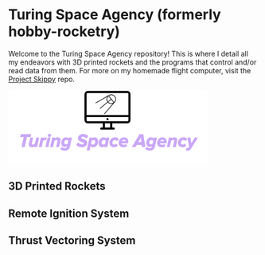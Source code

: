 # Turing Space Agency (formerly hobby-rocketry)

Welcome to the Turing Space Agency repository! This is where I detail all my endeavors with 3D printed rockets and the programs that control and/or read data from them. For more on my homemade flight computer, visit the [Project Skippy](https://github.com/olearyf/project-skippy) repo.

![](https://github.com/olearyf/turing-space-agency/blob/master/images/LogoMakr_4B5QO9.png)

## 3D Printed Rockets

## Remote Ignition System

## Thrust Vectoring System

